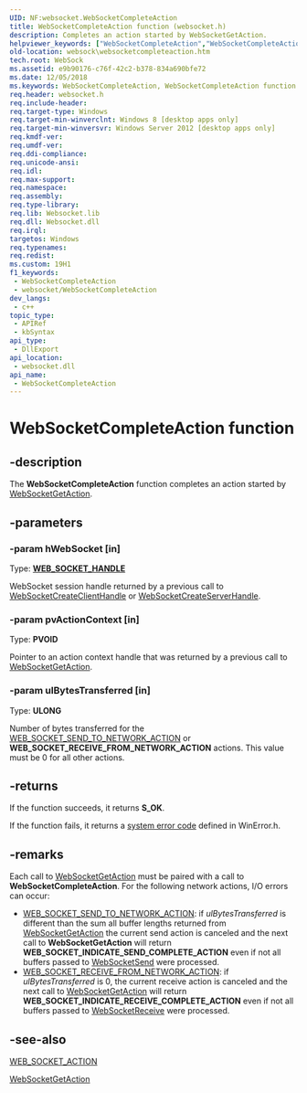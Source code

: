```yaml
---
UID: NF:websocket.WebSocketCompleteAction
title: WebSocketCompleteAction function (websocket.h)
description: Completes an action started by WebSocketGetAction.
helpviewer_keywords: ["WebSocketCompleteAction","WebSocketCompleteAction function [Websocket Protocol Component API]","websock.websocketcompleteaction","websocket/WebSocketCompleteAction"]
old-location: websock\websocketcompleteaction.htm
tech.root: WebSock
ms.assetid: e9b90176-c76f-42c2-b378-834a690bfe72
ms.date: 12/05/2018
ms.keywords: WebSocketCompleteAction, WebSocketCompleteAction function [Websocket Protocol Component API], websock.websocketcompleteaction, websocket/WebSocketCompleteAction
req.header: websocket.h
req.include-header: 
req.target-type: Windows
req.target-min-winverclnt: Windows 8 [desktop apps only]
req.target-min-winversvr: Windows Server 2012 [desktop apps only]
req.kmdf-ver: 
req.umdf-ver: 
req.ddi-compliance: 
req.unicode-ansi: 
req.idl: 
req.max-support: 
req.namespace: 
req.assembly: 
req.type-library: 
req.lib: Websocket.lib
req.dll: Websocket.dll
req.irql: 
targetos: Windows
req.typenames: 
req.redist: 
ms.custom: 19H1
f1_keywords:
 - WebSocketCompleteAction
 - websocket/WebSocketCompleteAction
dev_langs:
 - c++
topic_type:
 - APIRef
 - kbSyntax
api_type:
 - DllExport
api_location:
 - websocket.dll
api_name:
 - WebSocketCompleteAction
---
```


# WebSocketCompleteAction function


## -description

The <b>WebSocketCompleteAction</b> function  completes an action started by <a href="https://docs.microsoft.com/windows/desktop/api/websocket/nf-websocket-websocketgetaction">WebSocketGetAction</a>.

## -parameters

### -param hWebSocket [in]

Type: <b><a href="https://docs.microsoft.com/windows/desktop/WebSock/web-socket-protocol-component-api-data-types">WEB_SOCKET_HANDLE</a></b>

WebSocket session handle returned by a previous call to <a href="https://docs.microsoft.com/windows/desktop/api/websocket/nf-websocket-websocketcreateclienthandle">WebSocketCreateClientHandle</a> or <a href="https://docs.microsoft.com/windows/desktop/api/websocket/nf-websocket-websocketcreateserverhandle">WebSocketCreateServerHandle</a>.

### -param pvActionContext [in]

Type: <b>PVOID</b>

Pointer to an action context handle that was returned by a previous call to <a href="https://docs.microsoft.com/windows/desktop/api/websocket/nf-websocket-websocketgetaction">WebSocketGetAction</a>.

### -param ulBytesTransferred [in]

Type: <b>ULONG</b>

Number of bytes transferred for the <a href="https://docs.microsoft.com/windows/desktop/api/websocket/ne-websocket-web_socket_action">WEB_SOCKET_SEND_TO_NETWORK_ACTION</a> or <b>WEB_SOCKET_RECEIVE_FROM_NETWORK_ACTION</b> actions. This value must be 0 for all other actions.

## -returns

If the function succeeds, it returns <b>S_OK</b>.

If the function fails, it returns a <a href="https://docs.microsoft.com/windows/desktop/Debug/system-error-codes">system error code</a> defined in WinError.h.

## -remarks

Each call to <a href="https://docs.microsoft.com/windows/desktop/api/websocket/nf-websocket-websocketgetaction">WebSocketGetAction</a> must be paired with a call to <b>WebSocketCompleteAction</b>. For the following network actions, I/O errors can occur:


<ul>
<li>
<a href="https://docs.microsoft.com/windows/desktop/api/websocket/ne-websocket-web_socket_action">WEB_SOCKET_SEND_TO_NETWORK_ACTION</a>: if <i>ulBytesTransferred</i> is different than the sum all buffer lengths returned from <a href="https://docs.microsoft.com/windows/desktop/api/websocket/nf-websocket-websocketgetaction">WebSocketGetAction</a> the current send action is canceled and the next call to <b>WebSocketGetAction</b> will return <b>WEB_SOCKET_INDICATE_SEND_COMPLETE_ACTION</b> even if not all buffers passed to <a href="https://docs.microsoft.com/windows/desktop/api/websocket/nf-websocket-websocketsend">WebSocketSend</a> were processed.</li>
<li>
<a href="https://docs.microsoft.com/windows/desktop/api/websocket/ne-websocket-web_socket_action">WEB_SOCKET_RECEIVE_FROM_NETWORK_ACTION</a>: if <i>ulBytesTransferred</i> is 0, the current receive action is canceled and the next call to <a href="https://docs.microsoft.com/windows/desktop/api/websocket/nf-websocket-websocketgetaction">WebSocketGetAction</a> will return <b>WEB_SOCKET_INDICATE_RECEIVE_COMPLETE_ACTION</b> even if not all buffers passed to <a href="https://docs.microsoft.com/windows/desktop/api/websocket/nf-websocket-websocketreceive">WebSocketReceive</a> were processed.</li>
</ul>

## -see-also

<a href="https://docs.microsoft.com/windows/desktop/api/websocket/ne-websocket-web_socket_action">WEB_SOCKET_ACTION</a>



<a href="https://docs.microsoft.com/windows/desktop/api/websocket/nf-websocket-websocketgetaction">WebSocketGetAction</a>

